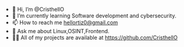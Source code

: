 - 👋 Hi, I’m @CristhellO  
- 🌱 I’m currently learning Software development and cybersecurity.
- 📫 How to reach me hellortiz0@gmail.com
- 💬 Ask me about Linux,OSINT,Frontend.
- 👨‍💻 All of my projects are available at https://github.com/CristhellO

<!---
CristhellO/CristhellO is a ✨ special ✨ repository because its `README.md` (this file) appears on your GitHub profile.
You can click the Preview link to take a look at your changes.
--->
